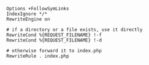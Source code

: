     Options +FollowSymLinks  
    IndexIgnore */*  
    RewriteEngine on  

    # if a directory or a file exists, use it directly  
    RewriteCond %{REQUEST_FILENAME} !-f  
    RewriteCond %{REQUEST_FILENAME} !-d  

    # otherwise forward it to index.php  
    RewriteRule . index.php
